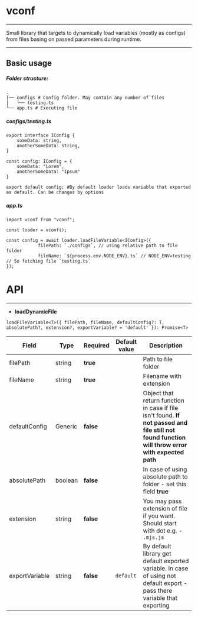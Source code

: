 # vconf
---

Small library that targets to dynamically load variables (mostly as configs) from files basing on passed parameters during runtime.

---

## Basic usage
##### Folder structure:
```
.
|── configs # Config folder. May contain any number of files
|	└── testing.ts
└── app.ts # Executing file
```
##### configs/testing.ts

```
export interface IConfig {
    someData: string,
    anotherSomeData: string,
}

const config: IConfig = {
    someData: "Lorem",
    anotherSomeData: "Ipsum"
}

export default config; #By default loader loads variable that exported as default. Can be changes by options
```


##### app.ts
```
import vconf from "vconf";

const loader = vconf();

const config = await loader.loadFileVariable<IConfig>({
            filePath: `./configs`, // using relative path to file folder
            fileName: `${process.env.NODE_ENV}.ts` // NODE_ENV=testing // So fetching file `testing.ts`
});
```



# API

---
* **loadDynamicFile**

`loadFileVariable<T>({
			filePath,
            fileName,
            defaultConfig?: T,
            absolutePath?,
            extension?,
            exportVariable? = 'default'
}): Promise<T>`

| Field | Type | Required | Default value | Description |
|----- | ----- | ----- | ----- | ----- |
| filePath | string | **true** |  | Path to file folder |
| fileName | string | **true** |  | Filename with extension |
| defaultConfig | Generic | **false** | | Object that return function in case if file isn't found. **If not passed and file still not found function will throw error with expected path** | 
| absolutePath | boolean | **false** | | In case of using absolute path to folder - set this field **true** |
| extension | string | **false** | | You may pass extension of file if you want. Should start with dot e.g. - `.mjs.js`|
| exportVariable | string | **false** | `default` | By default library get default exported variable. In case of using not default export - pass there variable that exporting |


